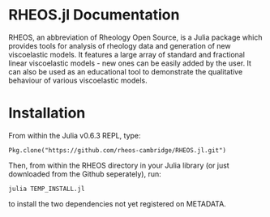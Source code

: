 # RHEOS.jl Documentation

RHEOS, an abbreviation of Rheology Open Source, is a Julia package which provides tools for analysis of rheology data and generation of new viscoelastic models. It features a large array of standard and fractional linear viscoelastic models - new ones can be easily added by the user. It can also be used as an educational tool to demonstrate the qualitative behaviour of various viscoelastic models. 

# Installation

From within the Julia v0.6.3 REPL, type:

`Pkg.clone("https://github.com/rheos-cambridge/RHEOS.jl.git")`

Then, from within the RHEOS directory in your Julia library (or just downloaded from the Github seperately), run:

`julia TEMP_INSTALL.jl`

to install the two dependencies not yet registered on METADATA.





